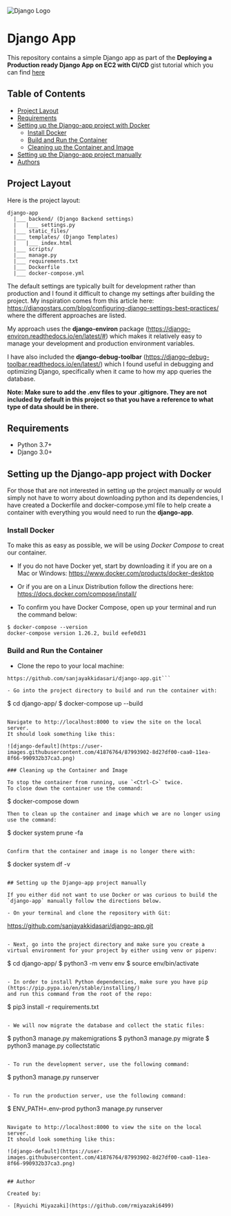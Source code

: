 ![Django Logo](https://www.djangoproject.com/m/img/logos/django-logo-positive.png)

# Django App

This repository contains a simple Django app as part of the **Deploying a Production ready Django App on EC2 with CI/CD** gist tutorial which you can find [here](https://gist.github.com/sanjayakkidasari/92a7dc283e160333defbae97447c5a83)

## Table of Contents

- [Project Layout](#project-layout)
- [Requirements](#requirements)
- [Setting up the Django-app project with Docker](#setting-up-the-django-app-project-with-docker)
  - [Install Docker](#install-docker)
  - [Build and Run the Container](#build-and-run-the-container)
  - [Cleaning up the Container and Image](#cleaning-up-the-container-and-image)
- [Setting up the Django-app project manually](#setting-up-the-django-app-project-manually)
- [Authors](#authors)

## Project Layout

Here is the project layout:

```
django-app
  |___ backend/ (Django Backend settings)
  |   |___ settings.py
  |___ static_files/
  |___ templates/ (Django Templates)
  |   |___ index.html
  |___ scripts/
  |___ manage.py
  |___ requirements.txt
  |___ Dockerfile
  |___ docker-compose.yml

```

The default settings are typically built for development rather than production and I found it difficult to change my settings after building the project. My inspiration comes from this article here: https://djangostars.com/blog/configuring-django-settings-best-practices/ where the different approaches are listed. 

My approach uses the **django-environ** package (https://django-environ.readthedocs.io/en/latest/#) which makes it relatively easy to manage your development and production environment variables.

I have also included the **django-debug-toolbar** (https://django-debug-toolbar.readthedocs.io/en/latest/) which I found useful in debugging and optimizing Django, specifically when it came to how my app queries the database.

**Note: Make sure to add the .env files to your .gitignore. They are not included by default in this project so that you have a reference to what type of data should be in there.**

## Requirements

- Python 3.7+
- Django 3.0+

## Setting up the Django-app project with Docker

For those that are not interested in setting up the project manually or would simply not have to worry about downloading python and its dependencies, I have created a Dockerfile and docker-compose.yml file to help create a container with everything you would need to run the **django-app**.

### Install Docker

To make this as easy as possible, we will be using *Docker Compose* to creat our container.

- If you do not have Docker yet, start by downloading it if you are on a Mac or Windows:
https://www.docker.com/products/docker-desktop

- Or if you are on a Linux Distribution follow the directions here:
https://docs.docker.com/compose/install/

- To confirm you have Docker Compose, open up your terminal and run the command below:

```
$ docker-compose --version
docker-compose version 1.26.2, build eefe0d31
```

### Build and Run the Container

- Clone the repo to your local machine:

```
https://github.com/sanjayakkidasari/django-app.git```

- Go into the project directory to build and run the container with:

```
$ cd django-app/
$ docker-compose up --build
```

Navigate to http://localhost:8000 to view the site on the local server.
It should look something like this:

![django-default](https://user-images.githubusercontent.com/41876764/87993902-8d27df00-caa0-11ea-8f66-990932b37ca3.png)

### Cleaning up the Container and Image

To stop the container from running, use `<Ctrl-C>` twice.
To close down the container use the command:

```
$ docker-compose down
```
Then to clean up the container and image which we are no longer using use the command:

```
$ docker system prune -fa
```

Confirm that the container and image is no longer there with:

```
$ docker system df -v
```

## Setting up the Django-app project manually

If you either did not want to use Docker or was curious to build the `django-app` manually follow the directions below.

- On your terminal and clone the repository with Git:

```
https://github.com/sanjayakkidasari/django-app.git
```

- Next, go into the project directory and make sure you create a virtual environment for your project by either using venv or pipenv:
```
$ cd django-app/
$ python3 -m venv env
$ source env/bin/activate
```

- In order to install Python dependencies, make sure you have pip (https://pip.pypa.io/en/stable/installing/)
and run this command from the root of the repo:

```
$ pip3 install -r requirements.txt
```

- We will now migrate the database and collect the static files:
```
$ python3 manage.py makemigrations
$ python3 manage.py migrate
$ python3 manage.py collectstatic
```

- To run the development server, use the following command:

```
$ python3 manage.py runserver
```

- To run the production server, use the following command:

```
$ ENV_PATH=.env-prod python3 manage.py runserver
```

Navigate to http://localhost:8000 to view the site on the local server.
It should look something like this:

![django-default](https://user-images.githubusercontent.com/41876764/87993902-8d27df00-caa0-11ea-8f66-990932b37ca3.png)


## Author

Created by:

- [Ryuichi Miyazaki](https://github.com/rmiyazaki6499)
